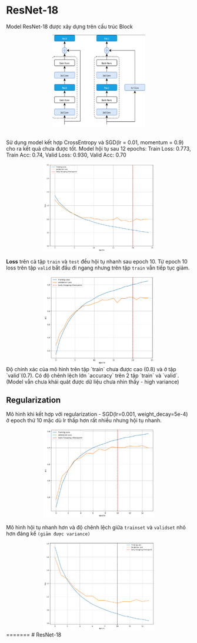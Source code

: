 # ResNet-18

Model ResNet-18 được xây dựng trên cấu trúc Block

<div align="center">
  <img src="./ResNet18/Block_Resnet.png" width="50%" height="250"><br><br>
</div>

Sử dụng model kết hợp CrossEntropy và SGD(lr = 0.01, momentum = 0.9) cho ra kết quả chưa được tốt. Model hội tụ sau 12 epochs:
Train Loss: 0.773, Train Acc: 0.74, Valid Loss: 0.930, Valid Acc: 0.70

<div align="center">
    <img src='./ResNet18/loss_plot.png' width="60%" height = '50%'>
</div>

**Loss** trên cả tập `train` và `test` đều hội tụ nhanh sau epoch 10. Từ epoch 10 loss trên tập `valid` bắt đầu đi ngang nhưng trên tập `train` vẫn tiếp tục giảm.

<div align="center">
    <img src='./ResNet18/acc_plot.png' width="60%" height = '50%'>
</div>
Độ chính xác của mô hình trên tập `train` chưa được cao (0.8) và ở tập `valid`(0.7). Có độ chênh lệch lớn `accuracy` trên 2 tập `train` và `valid`.(Model vẫn chưa khái quát được dữ liệu chưa nhìn thấy - high variance)

## Regularization

Mô hình khi kết hợp với regularization - SGD(lr=0.001, weight_decay=5e-4) ở epoch thứ 10 mặc dù lr thấp hơn rất nhiều nhưng hội tụ nhanh.

<div align="center">
    <img src='./ResNet18/acc_plot_reg_lr0.001.png' width="60%" height = '50%'>
</div>

Mô hình hội tụ nhanh hơn và độ chênh lệch giữa `trainset` và `validset` nhỏ hơn đáng kể `(giảm được variance)`

<div align="center">
    <img src='./ResNet18/loss_plot_reg_lr0.001.png' width="60%" height = '50%'>
</div>
=======
# ResNet-18

